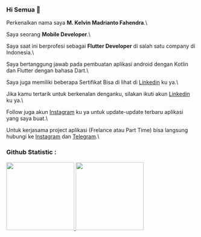 ### Hi Semua 👋

Perkenalkan nama saya **M. Kelvin Madrianto Fahendra**.\

Saya seorang **Mobile Developer**.\

Saya saat ini berprofesi sebagai **Flutter Developer** di salah satu company di Indonesia.\

Saya bertanggung jawab pada pembuatan aplikasi android dengan Kotlin dan Flutter dengan bahasa Dart.\

Saya juga memiliki beberapa Sertifikat Bisa di lihat di [Linkedin](https://www.linkedin.com/in/m-kelvin-madrianto-fahendra-8361bb16a/) ku ya.\

Jika kamu tertarik untuk berkenalan denganku, silakan ikuti akun [Linkedin](https://www.linkedin.com/in/m-kelvin-madrianto-fahendra-8361bb16a/) ku ya.\

Follow juga akun [Instagram](https://www.instagram.com/kelvin_mkmf/) ku ya untuk update-update terbaru aplikasi yang saya buat.\ 

Untuk kerjasama project aplikasi (Frelance atau Part Time) bisa langsung hubungi ke [Instagram](https://www.instagram.com/kelvin_mkmf/) dan [Telegram](@Finfreenchss).\

### Github Statistic :
<p align="left">
<a href="https://github.com/Finfrenchs">
  <img height="180em" src="https://github-readme-stats-eight-theta.vercel.app/api?username=Finfrenchs&show_icons=true&theme=algolia&include_all_commits=true&count_private=true"/>
  <img height="180em" src="https://github-readme-stats-eight-theta.vercel.app/api/top-langs/?username=Finfrenchs&layout=compact&langs_count=8&theme=algolia"/>
</a>
</p>

<!--
**Finfrenchs/Finfrenchs** is a ✨ _special_ ✨ repository because its `README.md` (this file) appears on your GitHub profile.

Here are some ideas to get you started:

- 🔭 I’m currently working on ...
- 🌱 I’m currently learning ...
- 👯 I’m looking to collaborate on ...
- 🤔 I’m looking for help with ...
- 💬 Ask me about ...
- 📫 How to reach me: ...
- 😄 Pronouns: ...
- ⚡ Fun fact: ...
-->
